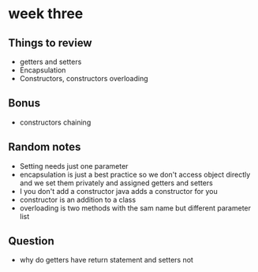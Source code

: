# week three

## Things to review 
- getters and setters 
- Encapsulation 
- Constructors, constructors overloading 

## Bonus
- constructors chaining 

## Random notes
- Setting needs just one parameter 
- encapsulation is just a best practice so we don't access object directly 
and we set them privately and assigned getters and setters 
- I you don't add a constructor java adds a constructor for you 
- constructor is an addition to a class 
- overloading is two methods with the sam name but different parameter list 

## Question 
- why do getters have return statement and setters not